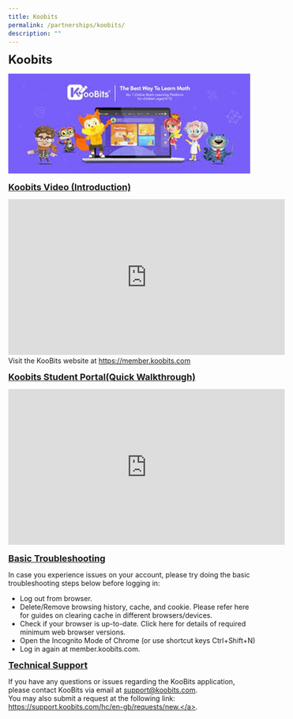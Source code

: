 ```yaml
---
title: Koobits
permalink: /partnerships/koobits/
description: ""
---
```

<font size="+2"><b>Koobits</b></font>

![](/images/Koobits01.jpg)

<font size="+1"><b><u>Koobits Video (Introduction)</u></b></font>

<iframe width="560" height="315" src="https://www.youtube.com/embed/R8esGGPhtAI" title="YouTube video player" frameborder="0" allow="accelerometer; autoplay; clipboard-write; encrypted-media; gyroscope; picture-in-picture; web-share" allowfullscreen></iframe><br>
Visit the KooBits website at <u><a href="https://member.koobits.com">https://member.koobits.com</a></u>

<font size="+1"><b><u>Koobits Student Portal(Quick Walkthrough)</u></b></font>

<iframe width="560" height="315" src="https://www.youtube.com/embed/4akaGMyepKA" title="YouTube video player" frameborder="0" allow="accelerometer; autoplay; clipboard-write; encrypted-media; gyroscope; picture-in-picture; web-share" allowfullscreen></iframe>

<font size="+1"><b><u>Basic Troubleshooting</u></b></font>

In case you experience issues on your account, please try doing the basic troubleshooting steps below before logging in:
*  Log out from browser.
*  Delete/Remove browsing history, cache, and cookie. Please refer here for guides on clearing cache in different browsers/devices.
*  Check if your browser is up-to-date. Click here for details of required minimum web browser versions.
*  Open the Incognito Mode of Chrome (or use shortcut keys Ctrl+Shift+N)
*  Log in again at member.koobits.com.

<font size="+1"><b><u>Technical Support</u></b></font>

If you have any questions or issues regarding the KooBits application, please contact KooBits via email at <u><a href="support@koobits.com">support@koobits.com</a></u>.
<br>You may also submit a request at the following link: <u><a href="https://support.koobits.com/hc/en-gb/requests/new.">https://support.koobits.com/hc/en-gb/requests/new.</a></u>.